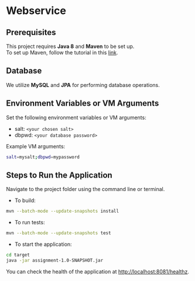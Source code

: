 # Webservice

## Prerequisites
This project requires **Java 8** and **Maven** to be set up.  
To set up Maven, follow the tutorial in this [link](https://www.baeldung.com/install-maven-on-windows-linux-mac).

## Database
We utilize **MySQL** and **JPA** for performing database operations.

## Environment Variables or VM Arguments
Set the following environment variables or VM arguments:
- salt: `<your chosen salt>`
- dbpwd: `<your database password>`

Example VM arguments:
```bash
salt=mysalt;dbpwd=mypassword
```

## Steps to Run the Application
Navigate to the project folder using the command line or terminal.

- To build:
```bash
mvn --batch-mode --update-snapshots install
```

- To run tests:
```bash
mvn --batch-mode --update-snapshots test
```

- To start the application:
```bash
cd target
java -jar assignment-1.0-SNAPSHOT.jar
```

You can check the health of the application at [http://localhost:8081/healthz](http://localhost:8081/healthz).